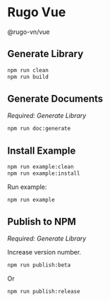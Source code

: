 # Rugo Vue

@rugo-vn/vue

## Generate Library

```bash
npm run clean
npm run build
```

## Generate Documents

_Required: Generate Library_

```bash
npm run doc:generate
```

## Install Example

```bash
npm run example:clean
npm run example:install
```

Run example:

```bash
npm run example
```

## Publish to NPM

_Required: Generate Library_

Increase version number.

```bash
npm run publish:beta
```

Or 

```bash
npm run publish:release
```